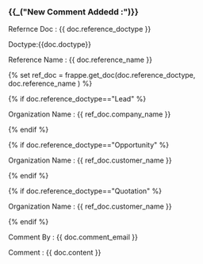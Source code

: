 <h3>{{_("New Comment Addedd :")}}</h3>
<p>Refernce Doc : {{ doc.reference_doctype }}</p>
<p> Doctype:{{doc.doctype}}<p>
<p>Reference Name : {{ doc.reference_name }}</p>
{% set ref_doc = frappe.get_doc(doc.reference_doctype, doc.reference_name ) %}

{% if doc.reference_doctype=="Lead" %}
<p>Organization Name : {{ ref_doc.company_name }}</p>
{% endif %}

{% if doc.reference_doctype=="Opportunity" %}
<p>Organization Name : {{ ref_doc.customer_name }}</p>
{% endif %}

{% if doc.reference_doctype=="Quotation" %}
<p>Organization Name : {{ ref_doc.customer_name }}</p>
{% endif %}

<p>Comment By : {{ doc.comment_email }}</p>
<p>Comment : {{ doc.content }}</p>
